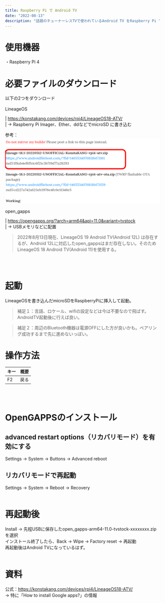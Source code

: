 ```yaml
---
title: Raspberry Pi で Android TV
date: "2022-08-13"
description: "話題のチューナーレスTVで使われているAndroid TV をRaspberry Pi で使う。"
---
```


# 使用機器
・Raspberry Pi 4
<br>

# 必要ファイルのダウンロード
以下の2つをダウンロード<br/>
<br/>
LineageOS<br/>

|  https://konstakang.com/devices/rpi4/LineageOS18-ATV/<br/>
|  → Raspberry Pi Imager、Ether、ddなどでmicroSD に書き込む<br/>

参考：<br/>
![lieage osの場所の画像](where_lineage_os_is.png)
<br>

open_gapps<br/>

|  https://opengapps.org/?arch=arm64&api=11.0&variant=tvstock<br/>
|  → USBメモリなどに配置

>2022年8月13日現在、LineageOS 19 Android TV(Android 12L) は存在するが、Android 12Lに対応したopen_gappsはまだ存在しない。そのためLineageOS 18 Android TV(Android 11)を使用する。 
<br>
<br>

# 起動
LineageOSを書き込んだmicroSDをRaspberryPiに挿入して起動。
> 補足１：言語、ロケール、wifiの設定などは今は不要なので飛ばす。AndroidTV起動後に行えば良い。

> 補足２：周辺のBluetooth機器は電源OFFにした方が良いかも。ペアリング成功するまで先に進めないっぽい。

# 操作方法
|  キー  |  概要  |
| ---- | ---- |
|  F2  | 戻る |
<br>
<br>

# OpenGAPPSのインストール
## advanced restart options（リカバリモード）を有効にする<br>
Settings →  System →  Buttons →  Advanced reboot
## リカバリモードで再起動
Settings →  System →  Reboot → Recovery
<br>
<br>

# 再起動後
Install → 先程USBに保存したopen_gapps-arm64-11.0-tvstock-xxxxxxxx.zipを選択<br>
インストール終了したら、Back →  Wipe →  Factory reset →  再起動<br>
再起動後はAndroid TVになっているはず。
<br>
<br>

# 資料
公式：https://konstakang.com/devices/rpi4/LineageOS18-ATV/<br>
→ 特に「How to install Google apps?」の情報
